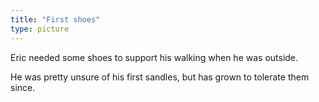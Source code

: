 ```yaml
---
title: "First shoes"
type: picture
---
```


Eric needed some shoes to support his walking when he was outside.

He was pretty unsure of his first sandles, but has grown to tolerate them since.